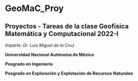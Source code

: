 # GeoMaC_Proy
## Proyectos - Tareas de la clase Geofísica Matemática y Computacional 2022-I

*Imparte: Dr. Luis Miguel de la Cruz*

**Universidad Nacional Autónoma de México**

**Posgrado en Ingeniería**

**Posgrado en Exploración y Explotación de Recursos Naturales**
